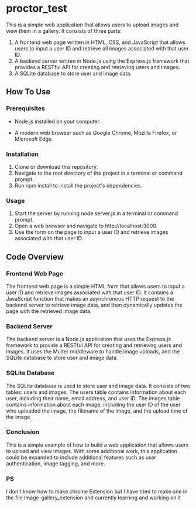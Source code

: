 # proctor_test
This is a simple web application that allows users to upload images and view them in a gallery. It consists of three parts:

1. A frontend web page written in HTML, CSS, and JavaScript that allows users to input a user ID and retrieve all images associated with that user ID.
2. A backend server written in Node.js using the Express.js framework that provides a RESTful API for creating and retrieving users and images.
3. A SQLite database to store user and image data.

## How To Use
### Prerequisites
- Node.js installed on your computer. 
* A modern web browser such as Google Chrome, Mozilla Firefox, or Microsoft Edge.

### Installation
1. Clone or download this repository.
2. Navigate to the root directory of the project in a terminal or command prompt.
3. Run npm install to install the project's dependencies.
### Usage
1. Start the server by running node server.js in a terminal or command prompt.
2. Open a web browser and navigate to http://localhost:3000.
3. Use the form on the page to input a user ID and retrieve images associated with that user ID.
## Code Overview
### Frontend Web Page
The frontend web page is a simple HTML form that allows users to input a user ID and retrieve images associated with that user ID. It contains a JavaScript function that makes an asynchronous HTTP request to the backend server to retrieve image data, and then dynamically updates the page with the retrieved image data.

### Backend Server
The backend server is a Node.js application that uses the Express.js framework to provide a RESTful API for creating and retrieving users and images. It uses the Multer middleware to handle image uploads, and the SQLite database to store user and image data.

### SQLite Database
The SQLite database is used to store user and image data. It consists of two tables: users and images. The users table contains information about each user, including their name, email address, and user ID. The images table contains information about each image, including the user ID of the user who uploaded the image, the filename of the image, and the upload time of the image.

### Conclusion
This is a simple example of how to build a web application that allows users to upload and view images. With some additional work, this application could be expanded to include additional features such as user authentication, image tagging, and more.

### PS
I don't know how to make chrome Extension but I have tried to make one in the file Image-gallery_extension and currently learning and working on it
